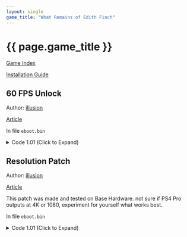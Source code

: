 ```yaml
---
layout: single
game_title: "What Remains of Edith Finch"
---
```


# {{ page.game_title }}

[Game Index](/patch/#ps4)

[Installation Guide](/install-instructions/)

## 60 FPS Unlock

Author: [illusion](https://twitter.com/illusion0002)

[Article](https://illusion0001.github.io/patches/2021/06/06/finchgame-60fps/)

In file `eboot.bin`

<details>
<summary>Code 1.01 (Click to Expand)</summary>

{% highlight none %}
48 8B 05 28 67 C1 02 C5 F0 57 C9 83 38 00 74 18

48 8B 05 28 67 C1 02 C5 F0 57 C9 83 38 00 75 18
{% endhighlight %}

</details>

## Resolution Patch

Author: [illusion](https://twitter.com/illusion0002)

[Article](https://illusion0001.github.io/patches/2021/06/06/finchgame-60fps/)

This patch was made and tested on Base Hardware. not sure if PS4 Pro outputs at 4K or 1080, experiment for yourself what works best.

In file `eboot.bin`

<details>
<summary>Code 1.01 (Click to Expand)</summary>

{% highlight none %}
48 8B 05 32 EF A9 02

E8 5D 07 00 00 90 90

C5 FA 2D F0 89 53 38 D1 FE F7 DE 89 73 3C 48 83 C4 08 5B 41 5C 41 5D 41 5E 41 5F 5D C3 90 90 90 90 90 90 90 90 90 90 90 90 90 90

# 720p for Base PS4

C5 FA 2D F0 89 53 38 D1 FE F7 DE 89 73 3C 48 83 C4 08 5B 41 5C 41 5D 41 5E 41 5F 5D C3 48 8B 05 D0 E7 A9 02 C7 00 0A 57 85 42 C3

# 900p for PS4 Pro

C5 FA 2D F0 89 53 38 D1 FE F7 DE 89 73 3C 48 83 C4 08 5B 41 5C 41 5D 41 5E 41 5F 5D C3 48 8B 05 D0 E7 A9 02 C7 00 7F AA A6 42 C3

# 0A 57 85 42 = 66.67f 720p
# you may change this to a higher value on Pro.
# 7F AA A6 42 = 83.33f 900p
{% endhighlight %}

</details>
